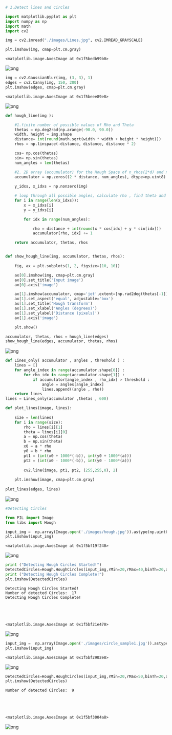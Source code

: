 ```python
# 1.Detect lines and circles 
```


```python
import matplotlib.pyplot as plt
import numpy as np
import math
import cv2
```


```python
img = cv2.imread("./images/Lines.jpg", cv2.IMREAD_GRAYSCALE)
```


```python
plt.imshow(img, cmap=plt.cm.gray)

```




    <matplotlib.image.AxesImage at 0x1f5bedb99b0>




    
![png](README_files/README_3_1.png)
    



```python
img = cv2.GaussianBlur(img, (3, 3), 1)
edges = cv2.Canny(img, 150, 200)
plt.imshow(edges, cmap=plt.cm.gray)
```




    <matplotlib.image.AxesImage at 0x1f5beee89e8>




    
![png](README_files/README_4_1.png)
    



```python
def hough_line(img ):

    #1.finite number of possible values of Rho and Theta 
    thetas = np.deg2rad(np.arange(-90.0, 90.0))
    width, height = img.shape
    distance= int(round(math.sqrt(width * width + height * height)))
    rhos = np.linspace(-distance, distance, distance * 2)

    cos= np.cos(thetas)
    sin= np.sin(thetas)
    num_angles = len(thetas)

    #2. 2D array (accumulator) for the Hough Space of n_rhos(2*d) and n_thetas(180).
    accumulator = np.zeros((2 * distance, num_angles), dtype=np.uint8)
   
    y_idxs, x_idxs = np.nonzero(img)

    # loop through all possible angles, calculate rho , find theta and rho index , and increment the accumulator
    for i in range(len(x_idxs)):
        x = x_idxs[i]
        y = y_idxs[i]

        for idx in range(num_angles):

            rho = distance + int(round(x * cos[idx] + y * sin[idx]))
            accumulator[rho, idx] += 1

    return accumulator, thetas, rhos


def show_hough_line(img, accumulator, thetas, rhos):
    
    fig, ax = plt.subplots(1, 2, figsize=(10, 10))

    ax[0].imshow(img, cmap=plt.cm.gray)
    ax[0].set_title('Input image')
    ax[0].axis('image')

    ax[1].imshow(accumulator, cmap='jet',extent=[np.rad2deg(thetas[-1]), np.rad2deg(thetas[0]), rhos[-1], rhos[0]])
    ax[1].set_aspect('equal', adjustable='box')
    ax[1].set_title('Hough transform')
    ax[1].set_xlabel('Angles (degrees)')
    ax[1].set_ylabel('Distance (pixels)')
    ax[1].axis('image')

    plt.show()

```


```python
accumulator, thetas, rhos = hough_line(edges)
show_hough_line(edges, accumulator, thetas, rhos)
```


    
![png](README_files/README_6_0.png)
    



```python
def Lines_only( accumulator , angles , threshold ) :
    lines = []
    for angle_index in range(accumulator.shape[0]) :
        for rho_idx in range(accumulator.shape[1]) :
            if accumulator[angle_index , rho_idx] > threshold :
                angle = angles[angle_index]
                lines.append((angle , rho))
    return lines
lines = Lines_only(accumulator ,thetas , 600)
```


```python
def plot_lines(image, lines):
    
    size = len(lines)
    for i in range(size):
        rho = lines[i][1]
        theta = lines[i][0] 
        a = np.cos(theta)
        b = np.sin(theta)
        x0 = a * rho
        y0 = b * rho
        pt1 = (int(x0 + 1000*(-b)), int(y0 + 1000*(a)))
        pt2 = (int(x0 - 1000*(-b)), int(y0 - 1000*(a)))
            
        cv2.line(image, pt1, pt2, (255,255,0), 2)
        
    plt.imshow(image, cmap=plt.cm.gray)
    
plot_lines(edges, lines)
```


    
![png](README_files/README_8_0.png)
    



```python
#Detecting Circles
```


```python
from PIL import Image
from libs import Hough

input_img =  np.array(Image.open('./images/hough.jpg')).astype(np.uint8)
plt.imshow(input_img)

```




    <matplotlib.image.AxesImage at 0x1f5bf19f240>




    
![png](README_files/README_10_1.png)
    



```python
print ("Detecting Hough Circles Started!")
DetectedCircles=Hough.HoughCircles(input_img,rMin=20,rMax=40,binTh=20,accTh=170)
print ("Detecting Hough Circles Complete!")
plt.imshow(DetectedCircles)


```

    Detecting Hough Circles Started!
    Number of detected Circles:  17
    Detecting Hough Circles Complete!
    




    <matplotlib.image.AxesImage at 0x1f5bf21e470>




    
![png](README_files/README_11_2.png)
    



```python
input_img =  np.array(Image.open('./images/circle_sample1.jpg')).astype(np.uint8)
plt.imshow(input_img)
```




    <matplotlib.image.AxesImage at 0x1f5bf2902e8>




    
![png](README_files/README_12_1.png)
    



```python
DetectedCircles=Hough.HoughCircles(input_img,rMin=20,rMax=50,binTh=20,accTh=200)
plt.imshow(DetectedCircles)
```

    Number of detected Circles:  9
    




    <matplotlib.image.AxesImage at 0x1f5bf3004a8>




    
![png](README_files/README_13_2.png)
    

